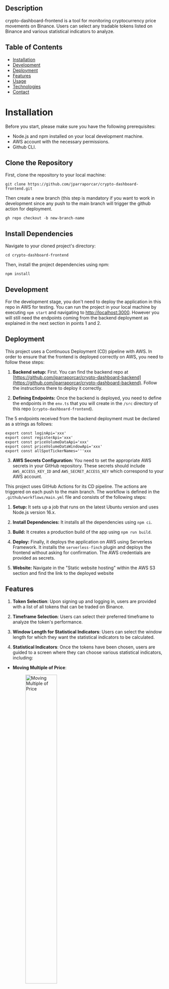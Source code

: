 ## Description

crypto-dashboard-frontend is a tool for monitoring cryptocurrency price movements on Binance. Users can select any tradable tokens listed on Binance and various statistical indicators to analyze.

## Table of Contents

- [Installation](#installation)
- [Development](#development)
- [Deployment](#deployment)
- [Features](#features)
- [Usage](#usage)
- [Technologies](#technologies)
- [Contact](#contact)

# Installation

Before you start, please make sure you have the following prerequisites:

- Node.js and npm installed on your local development machine.
- AWS account with the necessary permissions.
- Github CLI.

## Clone the Repository

First, clone the repository to your local machine:

```
git clone https://github.com/jparraporcar/crypto-dashboard-frontend.git
```

Then create a new branch (this step is mandatory if you want to work in development since any push to the main branch will trigger the github action for deployment.

```
gh repo checkout -b new-branch-name
```

## Install Dependencies

Navigate to your cloned project's directory:

```
cd crypto-dashboard-frontend
```

Then, install the project dependencies using npm:

```
npm install
```

## Development

For the development stage, you don't need to deploy the application in this repo in AWS for testing. You can run the project in your local machine by executing `npm start` and navigating to [http://localhost:3000](http://localhost:3000).
However you will still need the endpoints coming from the backend deployment as explained in the next section in points 1 and 2.

## Deployment

This project uses a Continuous Deployment (CD) pipeline with AWS. In order to ensure that the frontend is deployed correctly on AWS, you need to follow these steps:

1. **Backend setup:** First. You can find the backend repo at [https://github.com/jparraporcar/crypto-dashboard-backend](https://github.com/jparraporcar/crypto-dashboard-backend). Follow the instructions there to deploy it correctly.

2. **Defining Endpoints:** Once the backend is deployed, you need to define the endpoints in the `env.ts` that you will create in the `/src` directory of this repo (`crypto-dashboard-frontend`).

The 5 endpoints received from the backend deployment must be declared as a strings as follows:

```
export const loginApi='xxx'
export const registerApi='xxx'
export const priceVolumeDataApi='xxx'
export const priceVolumeDataWindowApi='xxx'
export const allSpotTickerNames='''xxx
```

3. **AWS Secrets Configuration:** You need to set the appropriate AWS secrets in your GitHub repository. These secrets should include `AWS_ACCESS_KEY_ID` and `AWS_SECRET_ACCESS_KEY` which correspond to your AWS account.

This project uses GitHub Actions for its CD pipeline. The actions are triggered on each push to the main branch. The workflow is defined in the `.github/workflows/main.yml` file and consists of the following steps:

1. **Setup:** It sets up a job that runs on the latest Ubuntu version and uses Node.js version 16.x.

2. **Install Dependencies:** It installs all the dependencies using `npm ci`.

3. **Build:** It creates a production build of the app using `npm run build`.

4. **Deploy:** Finally, it deploys the application on AWS using Serverless Framework. It installs the `serverless-finch` plugin and deploys the frontend without asking for confirmation. The AWS credentials are provided as secrets.

5. **Website:** Navigate in the "Static website hosting" within the AWS S3 section and find the link to the deployed website

## Features

1. **Token Selection**: Upon signing up and logging in, users are provided with a list of all tokens that can be traded on Binance.

2. **Timeframe Selection**: Users can select their preferred timeframe to analyze the token's performance.

3. **Window Length for Statistical Indicators**: Users can select the window length for which they want the statistical indicators to be calculated.

4. **Statistical Indicators**: Once the tokens have been chosen, users are guided to a screen where they can choose various statistical indicators, including:

- **Moving Multiple of Price**:
    <br />
    <figure>
        <img style="width:50%; height:auto;" src="./screenshots/moving-multiple-of-price.jpg" alt="Moving Multiple of Price">
    </figure>
    <br />
    <br />
    <figure>
        <img style="width:150%; height:auto;" src="./screenshots/moving-multiple-of-price-explanation.jpg" alt="Moving Multiple of price explanation">
    </figure> 
    <br />
    <br />
- **Moving Multiple of Volume**:
    <br />
    <figure>
        <img style="width:50%; height:auto;" src="./screenshots/moving-multiple-of-volume.jpg" alt="Moving Multiple of Volume">
    </figure>
    <br />
    <br />
    <figure>
        <img style="width:150%; height:auto;" src="./screenshots/moving-multiple-of-volume-explanation.jpg" alt="Moving Multiple of Volume explanation">
    </figure> 
    <br />
    <br />
- **Moving Average Multiple of Price**:
    <br />
    <figure>
        <img style="width:50%; height:auto;" src="./screenshots/moving-multiple-of-price-avg.jpg" alt="Moving Average Multiple of Price">
    </figure>
    <br />
    <br />
    <figure>
        <img style="width:150%; height:auto;" src="./screenshots/moving-multiple-of-price-avg-explanation.jpg" alt="Moving Average Multiple of Price explanation">
    </figure> 
    <br />
    <br />
- **Moving Average Multiple of Volume**:
    <br />
    <figure>
        <img style="width:50%; height:auto;" src="./screenshots/moving-multiple-of-volume-avg.jpg" alt="Moving Average Multiple of Volume">
    </figure>
    <br />
    <br />
    <figure>
        <img style="width:150%; height:auto;" src="./screenshots/moving-multiple-of-volume-avg-explanation.jpg" alt="Moving Average Multiple of Volume explanation">
    </figure> 
    <br />
    <br />
- **Moving Accumulated Rate of Change of Multiple Price**:
    <br />
    <figure>
        <img style="width:50%; height:auto;" src="./screenshots/moving-multiple-of-price-arc.jpg" alt="Moving Accumulated Rate of Change of Multiple Price">
    </figure>
    <figure>
        <img style="width:150%; height:auto;" src="./screenshots/moving-multiple-of-price-arc-explanation.jpg" alt="Accumulated Rate of Change of Multiple of Price explanation">
    </figure> 
    <br />
    <br />
- **Moving Accumulated Rate of Change of Multiple Volume**:
    <br />
    <figure>
        <img style="width:50%; height:auto;" src="./screenshots/moving-multiple-of-volume-arc.jpg" alt="Moving Accumulated Rate of Change of Multiple Volume">
    </figure>
    <br />
    <figure>
        <img style="width:150%; height:auto;" src="./screenshots/moving-multiple-of-volume-arc-explanation.jpg" alt="Moving Accumulated Rate of Change of Multiple Volume explanation">
    </figure> 
   <br />
   <br />

## Usage

   <br />
    <figure>
        <img style="width:125%; height:auto;" src="./screenshots/app-flow.jpg" alt="App flow">
    </figure> 
   <br />

### Technologies

The CryptoDash application leverages several libraries and frameworks to build an effective, dynamic, and interactive user interface. Below are the main technologies used:

- **ReactJS**: A JavaScript library for building user interfaces. React allows developers to create large web applications that can change data, without reloading the page.

- **Redux Toolkit**: The official, opinionated, batteries-included toolset for efficient Redux development. It is used for state management in the application.

- **TypeScript**: A strict syntactical superset of JavaScript, which adds static typing. This helps to write safer and more readable code, making it easier to maintain.

- **Emotion**: A powerful library for writing CSS in JavaScript. It helps to style components in a more modular and maintainable way.

- **Material UI**: A popular React UI framework with a set of React components that implement Google's Material Design.

- **Axios**: A promise-based HTTP client for the browser and Node.js. It simplifies the process of making asynchronous HTTP requests from the client to the server.

- **React Hook Form**: A performant, flexible and extensible forms library with easy-to-use validation.

- **React-Router-Dom**: A dynamic, client-side routing library for React, allowing the application to maintain the seamless user experience of a single page application.

- **React Three Fiber and Drei**: Libraries that bring React's component model to Three.js, a cross-browser JavaScript library used to create and display animated 3D computer graphics on a Web browser.

- **Chart.js and React-Chartjs-2**: Charting libraries that help in the visual representation of data in form of charts.

- **Mathjs**: An extensive math library for JavaScript and Node.js. It provides a flexible and user-friendly interface for all kinds of mathematical operations.

- **JWT Decode**: A library to decode JSON Web Tokens (JWT) in JavaScript.

- **Zod**: A TypeScript-first schema declaration and validation library.

- **Serverless and Serverless Finch**: Frameworks for building applications comprised of microservices that helps in deploying AWS lambda functions easily.

- **ESLint and Prettier**: Tools for identifying and reporting on patterns in JavaScript, enhancing code quality and formatting.

Remember to keep your dependencies up to date to have the latest features and security updates.

## Contact

If you want to contact me you can reach me at:

- **Name**: `Jordi Parra Porcar`
- **Email**: `jordiparraporcar@gmail.com`
- **LinkedIn**: [`Jordi Parra Porcar`](https://www.linkedin.com/in/jordiparraporcar/)

For any additional questions or comments, please feel free to reach out. Contributions, issues, and feature requests are welcome!
